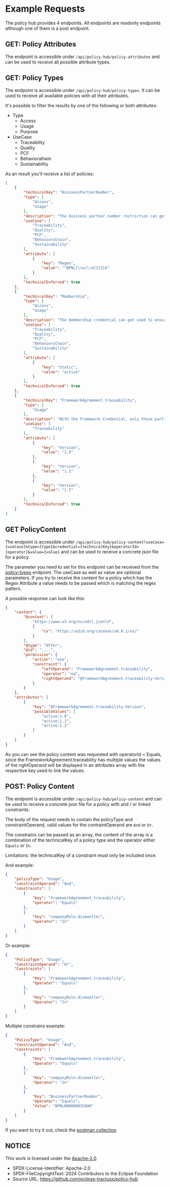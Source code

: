 # Example Requests

The policy hub provides 4 endpoints. All endpoints are readonly endpoints although one of them is a post endpoint.

## GET: Policy Attributes

The endpoint is accessible under `/api/policy-hub/policy-attributes` and can be used to receive all possible attribute types.

## GET: Policy Types

The endpoint is accessible under `/api/policy-hub/policy-types`. It can be used to receive all available policies with all their attributes.

It's possible to filter the results by one of the following or both attributes:

- Type
  - Access
  - Usage
  - Purpose
- UseCase
  - Traceability
  - Quality
  - PCF
  - Behavioraltwin
  - Sustainability

As an result you'll receive a list of policies:

```json
[
    {
        "technicalKey": "BusinessPartnerNumber",
        "type": [
            "Access",
            "Usage"
        ],
        "description": "The business partner number restriction can get used to define which exact business partners (based on BPNL) are allowed to view or negotiate the respective data offer. Please ensure that you add minimum one 16-digit BPNL Number in the rightOperand; wildcards are not supported.",
        "useCase": [
            "Traceability",
            "Quality",
            "PCF",
            "Behavioraltwin",
            "Sustainability"
        ],
        "attribute": [
            {
                "key": "Regex",
                "value": "^BPNL[\\w|\\d]{12}$"
            }
        ],
        "technicalEnforced": true
    },
    {
        "technicalKey": "Membership",
        "type": [
            "Access",
            "Usage"
        ],
        "description": "The membership credential can get used to ensure that only CX members are allowed to view or negotiate the respective data offer.",
        "useCase": [
            "Traceability",
            "Quality",
            "PCF",
            "Behavioraltwin",
            "Sustainability"
        ],
        "attribute": [
            {
                "key": "Static",
                "value": "active"
            }
        ],
        "technicalEnforced": true
    },
    {
        "technicalKey": "FrameworkAgreement.traceability",
        "type": [
            "Usage"
        ],
        "description": "With the Framework Credential, only those participants which have signed the respective framework agreement (general or via a specific version) are allowed to view or negotiate the respective data offer. Generic: \"rightOperand\": \"active\"; specific \"rightOperand\": \"active:{version}\"",
        "useCase": [
            "Traceability"
        ],
        "attribute": [
            {
                "key": "Version",
                "value": "1.0"
            },
            {
                "key": "Version",
                "value": "1.1"
            },
            {
                "key": "Version",
                "value": "1.2"
            }
        ],
        "technicalEnforced": true
    }
]
```

## GET PolicyContent

The endpoint is accessible under `/api/policy-hub/policy-content?useCase={useCase}&type={type}&credential={technicalKey}&operatorId={operator}&value={value}` and can be used to receive a concrete json file for a policy.

The parameter you need to set for this endpoint can be received from the [policy-types](#get-policy-types) endpoint. The useCase as well as value are optional parameters. If you try to receive the content for a policy which has the Regex Attribute a value needs to be passed which is matching the regex pattern.

A possible response can look like this:

```json
{
    "content": {
        "@context": [
            "https://www.w3.org/ns/odrl.jsonld",
            {
                "cx": "https://w3id.org/catenax/v0.0.1/ns/"
            }
        ],
        "@type": "Offer",
        "@id": "....",
        "permission": {
            "action": "use",
            "constraint": {
                "leftOperand": "FrameworkAgreement.traceability",
                "operator": "eq",
                "rightOperand": "@FrameworkAgreement.traceability-Version"
            }
        }
    },
    "attributes": [
        {
            "key": "@FrameworkAgreement.traceability-Version",
            "possibleValues": [
                "active:1.0",
                "active:1.1",
                "active:1.2"
            ]
        }
    ]
}
```

As you can see the policy content was requested with operatorId = Equals, since the FrameworkAgreement.traceability has multiple values the values of the rightOperand will be displayed in an attributes array with the respective key used to link the values.

## POST: Policy Content

The endpoint is accessible under `/api/policy-hub/policy-content` and can be used to receive a concrete json file for a policy with and / or linked constraints.

The body of the request needs to contain the policyType and constraintOperand, valid values for the contraintOperand are `And` or `Or`.

The constrains can be passed as an array, the content of the array is a combination of the technicalKey of a policy type and the operator either `Equals` or `In`.

Limitations: the technicalKey of a constraint must only be included once.

And example:

```json
{
    "policyType": "Usage",
    "constraintOperand": "And",
    "constraints": [
        {
            "key": "FrameworkAgreement.traceability",
            "operator": "Equals"
        },
        {
            "key": "companyRole.dismantler",
            "operator": "In"
        }
    ]
}

```

Or example:

```json
{
    "PolicyType": "Usage",
    "ConstraintOperand": "Or",
    "Constraints": [
        {
            "Key": "FrameworkAgreement.traceability",
            "Operator": "Equals"
        },
        {
            "Key": "companyRole.dismantler",
            "Operator": "In"
        }
    ]
}

```

Multiple constrains example:

```json
{
    "PolicyType": "Usage",
    "ConstraintOperand": "And",
    "Constraints": [
        {
            "Key": "FrameworkAgreement.traceability",
            "Operator": "Equals"
        },
        {
            "Key": "companyRole.dismantler",
            "Operator": "In"
        },
        {
            "Key": "BusinessPartnerNumber",
            "Operator": "Equals",
            "Value": "BPNL00000003CRHK"
        }
    ]
}

```

If you want to try it out, check the [postman collection](./policy-hub.postman_collection.json)

## NOTICE

This work is licensed under the [Apache-2.0](https://www.apache.org/licenses/LICENSE-2.0).

- SPDX-License-Identifier: Apache-2.0
- SPDX-FileCopyrightText: 2024 Contributors to the Eclipse Foundation
- Source URL: https://github.com/eclipse-tractusx/policy-hub
